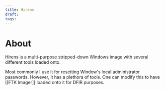 ```yaml
---
title: Hirens
draft: 
tags:
---
```

# About

Hirens is a multi-purpose stripped-down Windows image with several different tools loaded onto. 

Most commonly I use it for resetting Window's local administrator passwords. However, it has a plethora of tools. One can modify this to have [[FTK Imager]] loaded onto it for DFIR purposes.
